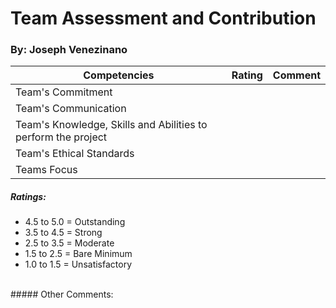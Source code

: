 # Team Assessment and Contribution<br>
### By: Joseph Venezinano

| Competencies                                                  	| Rating 	| Comment 	|
|---------------------------------------------------------------	|--------	|---------	|
| Team's Commitment                                             	|        	|         	|
| Team's Communication                                          	|        	|         	|
| Team's Knowledge, Skills and Abilities to perform the project 	|        	|         	|
| Team's Ethical Standards                                      	|        	|         	|
| Teams Focus                                                   	|        	|         	|

##### Ratings: 
 * 4.5 to 5.0 = Outstanding
 * 3.5 to 4.5 = Strong
 * 2.5 to 3.5 = Moderate
 * 1.5 to 2.5 = Bare Minimum
 * 1.0 to 1.5 = Unsatisfactory  
 
 <br> 
##### Other Comments:

